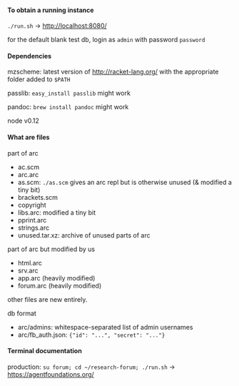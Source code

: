 #### To obtain a running instance

`./run.sh` -> <http://localhost:8080/>

for the default blank test db, login as `admin` with password `password`

#### Dependencies

mzscheme: latest version of http://racket-lang.org/ with the appropriate folder added to `$PATH`

passlib: `easy_install passlib` might work

pandoc: `brew install pandoc` might work

node v0.12

#### What are files

part of arc

* ac.scm
* arc.arc
* as.scm: `./as.scm` gives an arc repl but is otherwise unused (& modified a tiny bit)
* brackets.scm
* copyright
* libs.arc: modified a tiny bit
* pprint.arc
* strings.arc
* unused.tar.xz: archive of unused parts of arc

part of arc but modified by us

* html.arc
* srv.arc
* app.arc (heavily modified)
* forum.arc (heavily modified)

other files are new entirely.

db format

* arc/admins: whitespace-separated list of admin usernames
* arc/fb_auth.json: `{"id": "...", "secret": "..."}`

#### Terminal documentation

production: `su forum; cd ~/research-forum; ./run.sh` -> https://agentfoundations.org/
